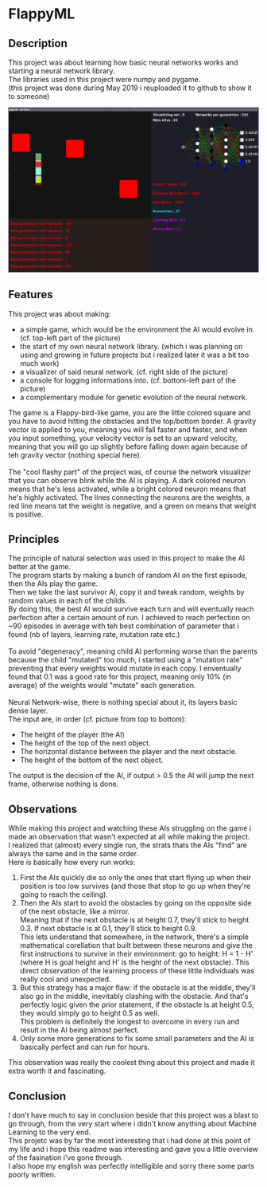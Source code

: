# FlappyML

## Description

This project was about learning how basic neural networks works and starting a neural network library.\
The libraries used in this project were numpy and pygame.\
(this project was done during May 2019 i reuploaded it to github to show it to someone)

![Image](./images/gif1.gif)

## Features

This project was about making:
* a simple game, which would be the environment the AI would evolve in. (cf. top-left part of the picture)
* the start of my own neural network library. (which i was planning on using and growing in future projects but i realized later it was a bit too much work)
* a visualizer of said neural network. (cf. right side of the picture)
* a console for logging informations into. (cf. bottom-left part of the picture)
* a complementary module for genetic evolution of the neural network.

The game is a Flappy-bird-like game, you are the little colored square and you have to avoid hitting the obstacles and the top/bottom border.
A gravity vector is applied to you, meaning you will fall faster and faster, and when you input something, your velocity vector is set to an upward velocity, meaning that you will go up slightly before falling down again because of teh gravity vector (nothing special here).\
\
The "cool flashy part" of the project was, of course the network visualizer that you can observe blink while the AI is playing. A dark colored neuron means that he's less activated, while a bright colored neuron means that he's highly activated. The lines connecting the neurons are the weights, a red line means tat the weight is negative, and a green on means that weight is positive.

## Principles

The principle of natural selection was used in this project to make the AI better at the game.\
The program starts by making a bunch of random AI on the first episode, then the AIs play the game.\
Then we take the last survivor AI, copy it and tweak random, weights by random values in each of the childs.\
By doing this, the best AI would survive each turn and will eventually reach perfection after a certain amount of run. I achieved to reach perfection on ~90 episodes in average with teh best combination of parameter that i found (nb of layers, learning rate, mutation rate etc.)\
\
To avoid "degeneracy", meaning child AI performing worse than the parents because the child "mutated" too much, i started using a "mutation rate" preventing that every weights would mutate in each copy. I enventually found that 0.1 was a good rate for this project, meaning only 10% (in average) of the weights would "mutate" each generation.\
\
Neural Network-wise, there is nothing special about it, its layers basic dense layer.\
The input are, in order (cf. picture from top to bottom):
* The height of the player (the AI)
* The height of the top of the next object.
* The horizontal distance between the player and the next obstacle.
* The height of the bottom of the next object.

The output is the decision of the AI, if output > 0.5 the AI will jump the next frame, otherwise nothing is done.

## Observations

While making this project and watching these AIs struggling on the game i made an observation that wasn't expected at all while making the project.\
I realized that (almost) every single run, the strats thats the AIs "find" are always the same and in the same order.\
Here is basically how every run works:
1. First the AIs quickly die so only the ones that start flying up when their position is too low survives (and those that stop to go up when they're going to reach the ceiling).
2. Then the AIs start to avoid the obstacles by going on the opposite side of the next obstacle, like a mirror.\
Meaning that if the next obstacle is at height 0.7, they'll stick to height 0.3. If next obstacle is at 0.1, they'll stick to height 0.9.\
This lets understand that somewhere, in the network, there's a simple mathematical corellation that built between these neurons and give the first instructions to survive in their environment: go to height: H = 1 - H' (where H is goal height and H' is the height of the next obstacle). This direct observation of the learning process of these little individuals was really cool and unexpected.
3. But this strategy has a major flaw: if the obstacle is at the middle, they'll also go in the middle, inevitably clashing with the obstacle. And that's perfectly logic given the prior statement, if the obstacle is at height 0.5, they would simply go to height 0.5 as well.\
This problem is definitely the longest to overcome in every run and result in the AI being almost perfect.
4. Only some more generations to fix some small parameters and the AI is basically perfect and can run for hours.

This observation was really the coolest thing about this project and made it extra worth it and fascinating.

## Conclusion

I don't have much to say in conclusion beside that this project was a blast to go through, from the very start where i didn't know anything about Machine Learning to the very end.\
This projetc was by far the most interesting that i had done at this point of my life and i hope this readme was interesting and gave you a little overview of the fasination i've gone through.\
I also hope my english was perfectly intelligible and sorry there some parts poorly written.
